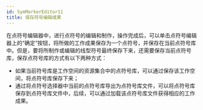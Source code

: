 ```yaml
---
id: SymMarkerEditor11
title: 保存符号编辑成果
---
```

在点符号编辑器中，进行点符号的编辑和制作，操作完成后，可以单击点符号编辑器上的“确定”按钮，将所做的工作成果保存为一个点符号，并保存在当前点符号库中。但是，要将所制作或编辑的线型符号最终保存下来，还需要保存当前点符号库，保存点符号库的方式有以下两种方式：

* 如果当前符号库是工作空间的资源集合中的点符号库，可以通过保存该工作空间，将点符号库保存下来；
* 通过将点符号选择器中当前的点符号库导出为点符号库文件，可以将点符号库保存到点符号库文件中，后续，可以通过加载该点符号库文件获得相应的工作成果。
